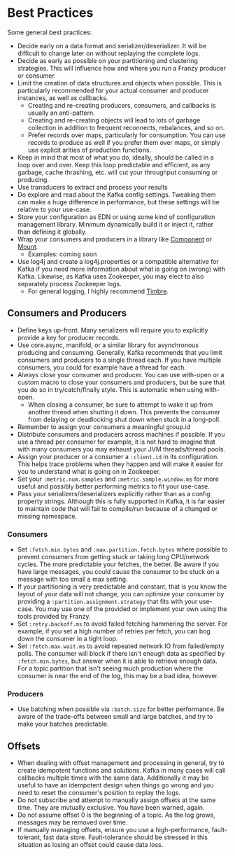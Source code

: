 # Best Practices

Some general best practices:

* Decide early on a data format and serializer/deserializer. It will be difficult to change later on without replaying the complete logs.
* Decide as early as possible on your partitioning and clustering strategies. This will influence how and where you run a Franzy producer or consumer.
* Limit the creation of data structures and objects when possible. This is particularly recommended for your actual consumer and producer instances, as well as callbacks.
     * Creating and re-creating producers, consumers, and callbacks is usually an anti-pattern.
     * Creating and re-creating objects will lead to lots of garbage collection in addition to frequent reconnects, rebalances, and so on.
     * Prefer records over maps, particularly for consumption. You can use records to produce as well if you prefer them over maps, or simply use explicit arities of production functions.
* Keep in mind that most of what you do, ideally, should be called in a loop over and over. Keep this loop predictable and efficient, as any garbage, cache thrashing, etc. will cut your throughput consuming or producing.
* Use transducers to extract and process your results
* Do explore and read about the Kafka config settings. Tweaking them can make a huge difference in performance, but these settings will be relative to your use-case.
* Store your configuration as EDN or using some kind of configuration management library. Minimum dynamically build it or inject it, rather than defining it globally.
* Wrap your consumers and producers in a library like [Component](https://github.com/stuartsierra/component) or [Mount](https://github.com/tolitius/mount).
     * Examples: coming soon
* Use log4j and create a log4j.properties or a compatible alternative for Kafka if you need more information about what is going on (wrong) with Kafka. Likewise, as Kafka uses Zookeeper, you may elect to also separately process Zookeeper logs.
     * For general logging, I highly recommend [Timbre](https://github.com/ptaoussanis/timbre).

## Consumers and Producers

* Define keys up-front. Many serializers will require you to explicitly provide a key for producer records.
* Use core.async, manifold, or a similar library for asynchronous producing and consuming. Generally, Kafka recommends that you limit consumers and producers to a single thread each. If you have multiple consumers, you could for example have a thread for each.
* Always close your consumer and producer. You can use with-open or a custom macro to close your consumers and producers, but be sure that you do so in try/catch/finally style. This is automatic when using with-open.
     * When closing a consumer, be sure to attempt to wake it up from another thread when shutting it down. This prevents the consumer from delaying or deadlocking shut down when stuck in a long-poll.
* Remember to assign your consumers a meaningful group.id
* Distribute consumers and producers across machines if possible. If you use a thread per consumer for example, it is not hard to imagine that with many consumers you may exhaust your JVM threads/thread pools.
* Assign your producer or a consumer a `:client.id` in its configuration. This helps trace problems when they happen and will make it easier for you to understand what is going on in Zookeeper.
* Set your `:metric.num.samples` and `:metric.sample.window.ms` for more useful and possibly better performing metrics to fit your use-case.
* Pass your serializers/deserializers explicitly rather than as a config property strings. Although this is fully supported in Kafka, it is far easier to maintain code that will fail to compile/run because of a changed or missing namespace.

### Consumers

* Set `:fetch.min.bytes` and `:max.partition.fetch.bytes` where possible to prevent consumers from getting stuck or taking long CPU/network cycles. The more predictable your fetches, the better. Be aware if you have large messages, you could cause the consumer to be stuck on a message with too small a max setting.
* If your partitioning is very predictable and constant, that is you know the layout of your data will not change, you can optimize your consumer by providing a `:partition.assignment.strategy` that fits with your use-case. You may use one of the provided or implement your own using the tools provided by Franzy.
* Set `:retry.backoff.ms` to avoid failed fetching hammering the server. For example, if you set a high number of retries per fetch, you can bog down the consumer in a tight loop.
* Set `:fetch.max.wait.ms` to avoid repeated network IO from failed/empty polls. The consumer will block if there isn't enough data as specified by `:fetch.min.bytes`, but answer when it is able to retrieve enough data. For a topic partition that isn't seeing much production where the consumer is near the end of the log, this may be a bad idea, however.

### Producers

* Use batching when possible via `:batch.size` for better performance. Be aware of the trade-offs between small and large batches, and try to make your batches predictable.

## Offsets

* When dealing with offset management and processing in general, try to create idempotent functions and solutions. Kafka in many cases will call callbacks multiple times with the same data. Additionally it may be useful to have an idempotent design when things go wrong and you need to reset the consumer's position to replay the logs.
* Do not subscribe and attempt to manually assign offsets at the same time. They are mutually exclusive. You have been warned, again.
* Do not assume offset 0 is the beginning of a topic. As the log grows, messages may be removed over time.
* If manually managing offsets, ensure you use a high-performance, fault-tolerant, fast data store. Fault-tolerance should be stressed in this situation as losing an offset could cause data loss.



